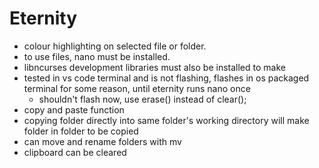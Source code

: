 # Eternity
 - colour highlighting on selected file or folder.
 - to use files, nano must be installed.
 - libncurses development libraries must also be installed to make
 - tested in vs code terminal and is not flashing, flashes in os packaged terminal for some reason, until eternity runs nano once
	- shouldn't flash now, use erase() instead of clear();
 - copy and paste function
 - copying folder directly into same folder's working directory will make folder in folder to be copied
 - can move and rename folders with mv
 - clipboard can be cleared
